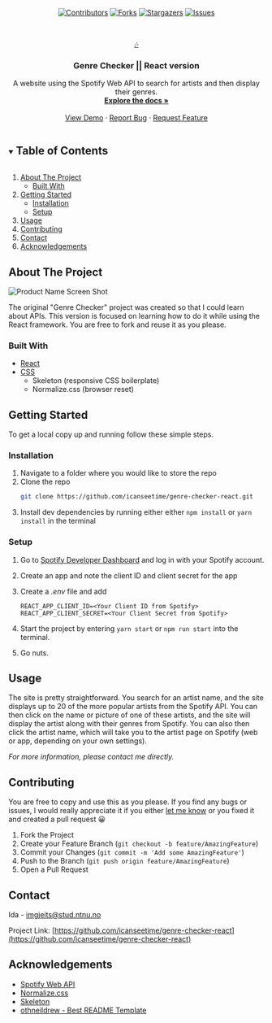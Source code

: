 <div align="center">

[![Contributors][contributors-shield]][contributors-url]
[![Forks][forks-shield]][forks-url]
[![Stargazers][stars-shield]][stars-url]
[![Issues][issues-shield]][issues-url]

</div>

<!-- PROJECT LOGO -->
<br />
<p align="center">
  <a href="https://github.com/icanseetime/genre-checker-react">
    🎶
  </a>

  <h3 align="center">Genre Checker || React version</h3>
  <p align="center">
    A website using the Spotify Web API to search for artists and then display their genres.
    <br />
    <a href="https://github.com/icanseetime/genre-checker-react"><strong>Explore the docs »</strong></a>
    <br />
    <br />
    <a href="https://folk.ntnu.no/icanseetime/projects/genre-checker-react/">View Demo</a>
    ·
    <a href="https://github.com/icanseetime/genre-checker-react/issues">Report Bug</a>
    ·
    <a href="https://github.com/icanseetime/genre-checker-react/issues">Request Feature</a>
  </p>
</p>

<!-- TABLE OF CONTENTS -->
<details open="open">
  <summary><h2 style="display: inline-block">Table of Contents</h2></summary>
  <ol>
    <li>
      <a href="#about-the-project">About The Project</a>
      <ul>
        <li><a href="#built-with">Built With</a></li>
      </ul>
    </li>
    <li>
      <a href="#getting-started">Getting Started</a>
      <ul>
        <li><a href="#installation">Installation</a></li>
        <li><a href="#setup">Setup</a></li>
      </ul>
    </li>
    <li><a href="#usage">Usage</a></li>
    <li><a href="#contributing">Contributing</a></li>
    <li><a href="#contact">Contact</a></li>
    <li><a href="#acknowledgements">Acknowledgements</a></li>
  </ol>
</details>

<!-- ABOUT THE PROJECT -->

## About The Project

![Product Name Screen Shot](/images/screenshot.png)

The original "Genre Checker" project was created so that I could learn about APIs. This version is focused on learning how to do it while using the React framework. You are free to fork and reuse it as you please.

### Built With

-   [React](https://github.com/topics/react)
-   [CSS](https://github.com/topics/css)
    -   Skeleton (responsive CSS boilerplate)
    -   Normalize.css (browser reset)

<!-- GETTING STARTED -->

## Getting Started

To get a local copy up and running follow these simple steps.

### Installation

1. Navigate to a folder where you would like to store the repo
2. Clone the repo
    ```sh
    git clone https://github.com/icanseetime/genre-checker-react.git
    ```
3. Install dev dependencies by running either either `npm install` or `yarn install` in the terminal

### Setup

1. Go to [Spotify Developer Dashboard](https://developer.spotify.com/dashboard/) and log in with your Spotify account.
2. Create an app and note the client ID and client secret for the app
3. Create a _.env_ file and add

    ```
    REACT_APP_CLIENT_ID=<Your Client ID from Spotify>
    REACT_APP_CLIENT_SECRET=<Your Client Secret from Spotify>
    ```

4. Start the project by entering `yarn start` or `npm run start` into the terminal.
5. Go nuts.

<!-- USAGE EXAMPLES -->

## Usage

The site is pretty straightforward. You search for an artist name, and the site displays up to 20 of the more popular artists from the Spotify API. You can then click on the name or picture of one of these artists, and the site will display the artist along with their genres from Spotify. You can also then click the artist name, which will take you to the artist page on Spotify (web or app, depending on your own settings).

_For more information, please contact me directly._

<!-- CONTRIBUTING -->

## Contributing

You are free to copy and use this as you please. If you find any bugs or issues, I would really appreciate it if you either [let me know](https://github.com/icanseetime/genre-checker-react/issues/new) or you fixed it and created a pull request 😀

1. Fork the Project
2. Create your Feature Branch (`git checkout -b feature/AmazingFeature`)
3. Commit your Changes (`git commit -m 'Add some AmazingFeature'`)
4. Push to the Branch (`git push origin feature/AmazingFeature`)
5. Open a Pull Request

<!-- CONTACT -->

## Contact

Ida - imgjeits@stud.ntnu.no

Project Link: [https://github.com/icanseetime/genre-checker-react](https://github.com/icanseetime/genre-checker-react)

<!-- ACKNOWLEDGEMENTS -->

## Acknowledgements

-   [Spotify Web API](https://developer.spotify.com/documentation/web-api/)
-   [Normalize.css](https://necolas.github.io/normalize.css/)
-   [Skeleton](http://getskeleton.com/)
-   [othneildrew - Best README Template](https://github.com/othneildrew/Best-README-Template)

<!-- MARKDOWN LINKS & IMAGES -->
<!-- https://www.markdownguide.org/basic-syntax/#reference-style-links -->

[contributors-shield]: https://img.shields.io/github/contributors/icanseetime/genre-checker-react.svg?style=for-the-badge
[contributors-url]: https://github.com/icanseetime/genre-checker-react/graphs/contributors
[forks-shield]: https://img.shields.io/github/forks/icanseetime/genre-checker-react.svg?style=for-the-badge
[forks-url]: https://github.com/icanseetime/genre-checker-react/network/members
[stars-shield]: https://img.shields.io/github/stars/icanseetime/genre-checker-react.svg?style=for-the-badge
[stars-url]: https://github.com/icanseetime/genre-checker-react/stargazers
[issues-shield]: https://img.shields.io/github/issues/icanseetime/genre-checker-react.svg?style=for-the-badge
[issues-url]: https://github.com/icanseetime/genre-checker-react/issues
